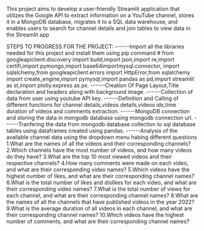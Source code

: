 This project aims to develop a user-friendly Streamlit application that utilizes the Google API to extract information on a YouTube channel, stores it in a MongoDB database, migrates it to a SQL data warehouse, and enables users to search for channel details and join tables to view data in the Streamlit app

STEPS TO PROGRESS FOR THE PROJECT:
------Import all the libraries needed for this project and install them using pip command
      # from googleapiclient.discovery import build,import json,import re,import certifi,import pymongo,import base64importmysql.connector,
        import sqlalchemy,from googleapiclient.errors import HttpError,from sqlalchemy import create_engine,import pymysql,import pandas as         pd,import streamlit as st,import plotly.express as px.
------Creation Of Page Layout,Title declaration and headers along with background image.
------Collection of data from user using youtube API key.
------Definition and Calling of different functions for channel details,videos details,videos ids,time duration of videos and comments           extraction.
------MongoDB connection and storing the data in mongodb database using mongodb connection url.
------Tranfering the data from mongodb database collection to sql database tables using dataframes created using pandas.
------Analysis of the available channel data using the dropdown menu habing different questions
      1.What are the names of all the videos and their corresponding channels?
      2.Which channels have the most number of videos, and how many videos do they have?
      3.What are the top 10 most viewed videos and their respective channels?
      4.How many comments were made on each video, and what are their corresponding video names?
      5.Which videos have the highest number of likes, and what are their corresponding channel names?
      6.What is the total number of likes and dislikes for each video, and what are their corresponding video names?
      7.What is the total number of views for each channel, and what are their corresponding channel names?
      8.What are the names of all the channels that have published videos in the year 2022?
      9.What is the average duration of all videos in each channel, and what are their corresponding channel names?
      10.Which videos have the highest number of comments, and what are their corresponding channel names?
